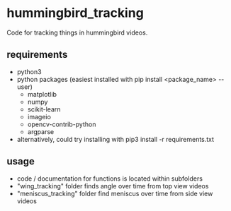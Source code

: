 # hummingbird_tracking
Code for tracking things in hummingbird videos.

## requirements
- python3
- python packages (easiest installed with pip install <package_name> --user)
    - matplotlib
    - numpy
    - scikit-learn
    - imageio
    - opencv-contrib-python
    - argparse
- alternatively, could try installing with pip3 install -r requirements.txt
    
## usage
- code / documentation for functions is located within subfolders
- "wing_tracking" folder finds angle over time from top view videos
- "meniscus_tracking" folder find meniscus over time from side view videos



